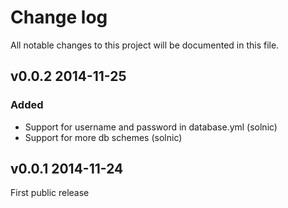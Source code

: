 # Change log

All notable changes to this project will be documented in this file.

## v0.0.2 2014-11-25

### Added

  * Support for username and password in database.yml (solnic)
  * Support for more db schemes (solnic)

## v0.0.1 2014-11-24

First public release
